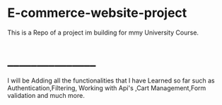 # E-commerce-website-project
<p>This is a Repo of a project im building for mmy University Course.</p>
<h1>_______________</h1>
<p>
  I will be Adding all the functionalities that I have Learned so far such as Authentication,Filtering, Working with Api's ,Cart Management,Form validation and much more.
</p>
